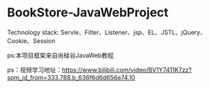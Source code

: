 # BookStore-JavaWebProject

Technology stack:
   Servle、Filter、Listener、jsp、EL、JSTL、jQuery、Cookie、Session

ps:本项目框架来自尚硅谷JavaWeb教程

ps：视频学习地址：https://www.bilibili.com/video/BV1Y7411K7zz?spm_id_from=333.788.b_636f6d6d656e74.10

